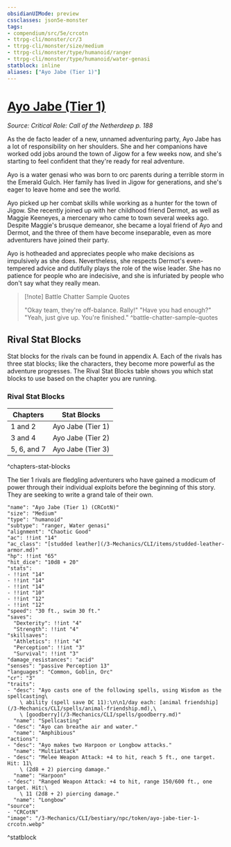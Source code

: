 ```yaml
---
obsidianUIMode: preview
cssclasses: json5e-monster
tags:
- compendium/src/5e/crcotn
- ttrpg-cli/monster/cr/3
- ttrpg-cli/monster/size/medium
- ttrpg-cli/monster/type/humanoid/ranger
- ttrpg-cli/monster/type/humanoid/water-genasi
statblock: inline
aliases: ["Ayo Jabe (Tier 1)"]
---
```

# [Ayo Jabe (Tier 1)](3-Mechanics\CLI\bestiary\npc/ayo-jabe-tier-1-crcotn.md)
*Source: Critical Role: Call of the Netherdeep p. 188*  

As the de facto leader of a new, unnamed adventuring party, Ayo Jabe has a lot of responsibility on her shoulders. She and her companions have worked odd jobs around the town of Jigow for a few weeks now, and she's starting to feel confident that they're ready for real adventure.

Ayo is a water genasi who was born to orc parents during a terrible storm in the Emerald Gulch. Her family has lived in Jigow for generations, and she's eager to leave home and see the world.

Ayo picked up her combat skills while working as a hunter for the town of Jigow. She recently joined up with her childhood friend Dermot, as well as Maggie Keeneyes, a mercenary who came to town several weeks ago. Despite Maggie's brusque demeanor, she became a loyal friend of Ayo and Dermot, and the three of them have become inseparable, even as more adventurers have joined their party.

Ayo is hotheaded and appreciates people who make decisions as impulsively as she does. Nevertheless, she respects Dermot's even-tempered advice and dutifully plays the role of the wise leader. She has no patience for people who are indecisive, and she is infuriated by people who don't say what they really mean.

> [!note] Battle Chatter Sample Quotes
> 
> "Okay team, they're off-balance. Rally!" "Have you had enough?" "Yeah, just give up. You're finished."
^battle-chatter-sample-quotes

## Rival Stat Blocks

Stat blocks for the rivals can be found in appendix A. Each of the rivals has three stat blocks; like the characters, they become more powerful as the adventure progresses. The Rival Stat Blocks table shows you which stat blocks to use based on the chapter you are running.

### Rival Stat Blocks

| Chapters | Stat Blocks |
|----------|-------------|
| 1 and 2 | Ayo Jabe (Tier 1) |
| 3 and 4 | Ayo Jabe (Tier 2) |
| 5, 6, and 7 | Ayo Jabe (Tier 3) |
^chapters-stat-blocks

The tier 1 rivals are fledgling adventurers who have gained a modicum of power through their individual exploits before the beginning of this story. They are seeking to write a grand tale of their own.

```statblock
"name": "Ayo Jabe (Tier 1) (CRCotN)"
"size": "Medium"
"type": "humanoid"
"subtype": "ranger, Water genasi"
"alignment": "Chaotic Good"
"ac": !!int "14"
"ac_class": "[studded leather](/3-Mechanics/CLI/items/studded-leather-armor.md)"
"hp": !!int "65"
"hit_dice": "10d8 + 20"
"stats":
- !!int "14"
- !!int "14"
- !!int "14"
- !!int "10"
- !!int "12"
- !!int "12"
"speed": "30 ft., swim 30 ft."
"saves":
  "Dexterity": !!int "4"
  "Strength": !!int "4"
"skillsaves":
  "Athletics": !!int "4"
  "Perception": !!int "3"
  "Survival": !!int "3"
"damage_resistances": "acid"
"senses": "passive Perception 13"
"languages": "Common, Goblin, Orc"
"cr": "3"
"traits":
- "desc": "Ayo casts one of the following spells, using Wisdom as the spellcasting\
    \ ability (spell save DC 11):\n\n1/day each: [animal friendship](/3-Mechanics/CLI/spells/animal-friendship.md),\
    \ [goodberry](/3-Mechanics/CLI/spells/goodberry.md)"
  "name": "Spellcasting"
- "desc": "Ayo can breathe air and water."
  "name": "Amphibious"
"actions":
- "desc": "Ayo makes two Harpoon or Longbow attacks."
  "name": "Multiattack"
- "desc": "Melee Weapon Attack: +4 to hit, reach 5 ft., one target. Hit: 11\
    \ (2d8 + 2) piercing damage."
  "name": "Harpoon"
- "desc": "Ranged Weapon Attack: +4 to hit, range 150/600 ft., one target. Hit:\
    \ 11 (2d8 + 2) piercing damage."
  "name": "Longbow"
"source":
- "CRCotN"
"image": "/3-Mechanics/CLI/bestiary/npc/token/ayo-jabe-tier-1-crcotn.webp"
```
^statblock